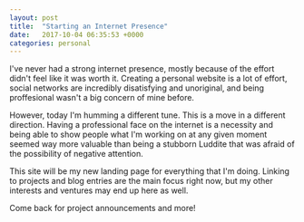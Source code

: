 ```yaml
---
layout: post
title:  "Starting an Internet Presence"
date:   2017-10-04 06:35:53 +0000
categories: personal 
---
```

I've never had a strong internet presence, mostly because of the effort didn't feel like it was worth it. Creating a personal website is a lot of effort, social networks are incredibly disatisfying and unoriginal, and being proffesional wasn't a big concern of mine before.

However, today I'm humming a different tune. This is a move in a different direction. Having a professional face on the internet is a necessity and being able to show people what I'm working on at any given moment seemed way more valuable than being a stubborn Luddite that was afraid of the possibility of negative attention.

This site will be my new landing page for everything that I'm doing. Linking to projects and blog entries are the main focus right now, but my other interests and ventures may end up here as well.

Come back for project announcements and more!
